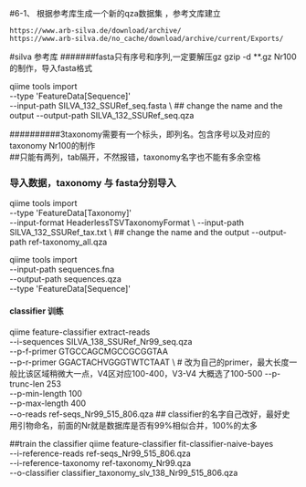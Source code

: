 #6-1、 根据参考库生成一个新的qza数据集 ，参考文库建立
 ```
 https://www.arb-silva.de/download/archive/
 https://www.arb-silva.de/no_cache/download/archive/current/Exports/
 ```
 
 #silva 参考库
#######fasta只有序号和序列,一定要解压gz  gzip -d **.gz   Nr100的制作，导入fasta格式

qiime tools import \
  --type 'FeatureData[Sequence]' \
  --input-path SILVA_132_SSURef_seq.fasta \   ## change the name and the output
  --output-path SILVA_132_SSURef_seq.qza 

##########3taxonomy需要有一个标头，即列名。包含序号以及对应的taxonomy  Nr100的制作   
##只能有两列，tab隔开，不然报错，taxonomy名字也不能有多余空格

### 导入数据，taxonomy 与 fasta分别导入
qiime tools import \
  --type 'FeatureData[Taxonomy]' \
  --input-format HeaderlessTSVTaxonomyFormat \ 
  --input-path SILVA_132_SSURef_tax.txt \     ## change the name and the output
  --output-path ref-taxonomy_all.qza 
  
  qiime tools import \
  --input-path sequences.fna \
  --output-path sequences.qza \
  --type 'FeatureData[Sequence]'
  
  #### classifier 训练
  
  qiime feature-classifier extract-reads \
  --i-sequences SILVA_138_SSURef_Nr99_seq.qza \
  --p-f-primer GTGCCAGCMGCCGCGGTAA \
  --p-r-primer GGACTACHVGGGTWTCTAAT \  # 改为自己的primer，最大长度一般比该区域稍微大一点，V4区对应100-400，V3-V4 大概选了100-500
  --p-trunc-len 253 \
  --p-min-length 100 \
  --p-max-length 400 \
  --o-reads ref-seqs_Nr99_515_806.qza   ## classifier的名字自己改好，最好史用引物命名，前面的Nr就是数据库是否有99%相似合并，100%的太多

##train the classifier
qiime feature-classifier fit-classifier-naive-bayes \
  --i-reference-reads ref-seqs_Nr99_515_806.qza \
  --i-reference-taxonomy ref-taxonomy_Nr99.qza \
  --o-classifier classifier_taxonomy_slv_138_Nr99_515_806.qza  
  
